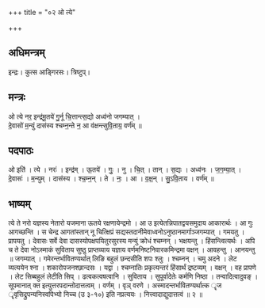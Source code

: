 +++
title = "०२ ओ त्ये"

+++
## अधिमन्त्रम्
इन्द्रः। कुत्स आङ्गिरसः। त्रिष्टुप्।

## मन्त्रः
ओ त्ये नर॒ इन्द्र॑मू॒तये॑ गु॒र्नू चि॒त्तान्त्स॒द्यो अध्व॑नो जगम्यात् ।  
दे॒वासो॑ म॒न्युं दास॑स्य श्चम्न॒न्ते न॒ आ व॑क्षन्त्सुवि॒ताय॒ वर्ण॑म् ॥

## पदपाठः
ओ इति॑ । त्ये । नरः॑ । इन्द्र॑म् । ऊ॒तये॑ । गुः॒ । नु । चि॒त् । तान् । स॒द्यः । अध्व॑नः । ज॒ग॒म्या॒त् ।  
दे॒वासः॑ । म॒न्युम् । दास॑स्य । श्च॒म्न॒न् । ते । नः॒ । आ । व॒क्ष॒न् । सु॒ऽवि॒ताय । वर्ण॑म् ॥

## भाष्यम्
त्ये ते नरो यज्ञस्य नेतारो यजमाना ऊतये रक्षणायेन्द्रमो । आ उ इत्येतन्निपातद्वयसमुदाय आकारार्थः । आ गुः आगच्छन्ति । स चेन्द्र आगतांस्तान् नू चित्क्षिप्रं सद्यस्तदानीमेवाध्वनोऽनुष्ठानमार्गाञ्जगम्यात् । गमयतु । प्रापयतु । देवासः सर्वे देवा दासस्योपक्षपयितुरसुरस्य मन्युं क्रोधं श्चम्नन् । भक्षयन्तु । हिंसन्त्वित्यर्थः । अपि च ते देवा नोऽस्माकं सुविताय सुष्ठु प्राप्तव्याय यज्ञाय वर्णमनिष्टनिवारकमिन्द्रमा वक्षन् । आवहन्तु । आनयन्तु ॥ जगम्यात् । गमेरन्तर्भावितण्यर्थात् लिङि बहुलं छन्दसीति शपः श्लुः । श्चम्नन् । चमु अदने । लेट व्यत्ययेन श्ना । शकारोपजनश्छान्दसः । यद्वा । श्चम्नातिः प्रकृत्यन्तरं हिंसार्थं द्रष्टव्यम् । वक्षन् । वह प्रापणे । लेट सिब्बहुलं लेटीति सिप् । ढत्वकत्वषत्वानि । सुविताय । सुपूर्वादेतेः कर्मणि निष्ठा । तन्वादित्वादुवङ् । सूपमानात् क्त इत्युत्तरपदान्तोदात्तत्वम् । वर्णम् । वृञ् वरणे । अस्मादन्तर्भावितण्यर्थात्क ॄज ॄवृसिद्रुपन्यनिस्वपिभ्यो निच्च (उ ३-१०) इति नप्रत्ययः । नित्त्वादाद्युदात्तत्वं ॥ २ ॥